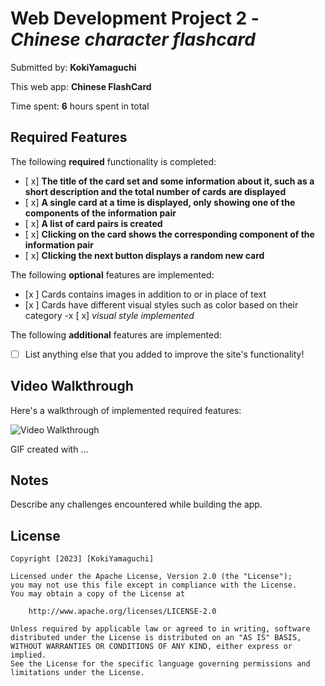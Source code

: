 # Web Development Project 2 - *Chinese character flashcard*

Submitted by: **KokiYamaguchi**

This web app: **Chinese FlashCard**

Time spent: **6** hours spent in total

## Required Features

The following **required** functionality is completed:

- [ x] **The title of the card set and some information about it, such as a short description and the total number of cards are displayed**
- [ x] **A single card at a time is displayed, only showing one of the components of the information pair**
- [ x] **A list of card pairs is created**
- [ x] **Clicking on the card shows the corresponding component of the information pair**
- [ x] **Clicking the next button displays a random new card**

The following **optional** features are implemented:

- [x ] Cards contains images in addition to or in place of text
- [x ] Cards have different visual styles such as color based on their category
  -x [ x] *visual style implemented*

The following **additional** features are implemented:

* [ ] List anything else that you added to improve the site's functionality!

## Video Walkthrough

Here's a walkthrough of implemented required features:

<img src='https://imgur.com/QG4qJK7/file.gif' title='Video Walkthrough' width='' alt='Video Walkthrough' />

<!-- Replace this with whatever GIF tool you used! -->
GIF created with ...  
<!-- Recommended tools:
[Kap](https://getkap.co/) for macOS
[ScreenToGif](https://www.screentogif.com/) for Windows
[peek](https://github.com/phw/peek) for Linux. -->

## Notes

Describe any challenges encountered while building the app.

## License

    Copyright [2023] [KokiYamaguchi]

    Licensed under the Apache License, Version 2.0 (the "License");
    you may not use this file except in compliance with the License.
    You may obtain a copy of the License at

        http://www.apache.org/licenses/LICENSE-2.0

    Unless required by applicable law or agreed to in writing, software
    distributed under the License is distributed on an "AS IS" BASIS,
    WITHOUT WARRANTIES OR CONDITIONS OF ANY KIND, either express or implied.
    See the License for the specific language governing permissions and
    limitations under the License.
